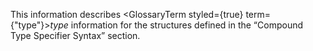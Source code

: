  



This information describes <GlossaryTerm styled={true} term={"type"}><i>type</i></GlossaryTerm> information for the structures defined in the “Compound Type Specifier Syntax” section. 



